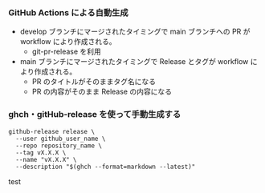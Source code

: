 ### GitHub Actions による自動生成

- develop ブランチにマージされたタイミングで main ブランチへの PR が workflow により作成される。
  - git-pr-release を利用
- main ブランチにマージされたタイミングで Release とタグが workflow により作成される。
  - PR のタイトルがそのままタグ名になる
  - PR の内容がそのまま Release の内容になる

### ghch・gitHub-release を使って手動生成する

```
github-release release \
  --user github_user_name \
  --repo repository_name \
  --tag vX.X.X \
  --name "vX.X.X" \
  --description "$(ghch --format=markdown --latest)"
```

test
